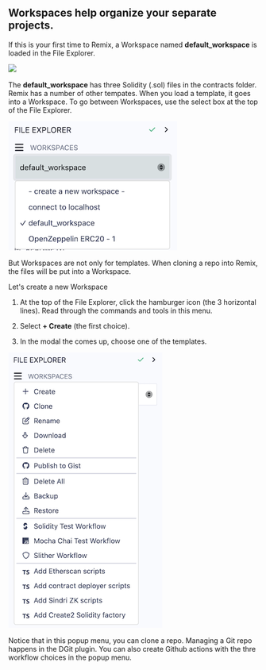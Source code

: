 ## Workspaces help organize your separate projects.

If this is your first time to Remix, a Workspace named **default_workspace** is loaded in the File Explorer.

![](https://raw.githubusercontent.com/ethereum/remix-workshops/master/Basics/interface_introduction/images/default_workspace.png)

The **default_workspace** has three Solidity (.sol) files in the contracts folder. Remix has a number of other tempates.  When you load a template, it goes into a Workspace.  To go between Workspaces, use the select box at the top of the File Explorer.

![](https://raw.githubusercontent.com/ethereum/remix-workshops/master/Basics/interface_introduction/images/select-box.png)

But Workspaces are not only for templates.  When cloning a repo into Remix, the files will be put into a Workspace. 

Let's create a new Workspace

1. At the top of the File Explorer, click the hamburger icon (the 3 horizontal lines). Read through the commands and tools in this menu. 

2. Select **+ Create** (the first choice).

3. In the modal the comes up, choose one of the templates. 

![hamburger](https://raw.githubusercontent.com/ethereum/remix-workshops/master/Basics/workspaces/images/popup.png)

Notice that in this popup menu, you can clone a repo.  Managing a Git repo happens in the DGit plugin.  You can also create Github actions with the thre workflow choices in the popup menu.
